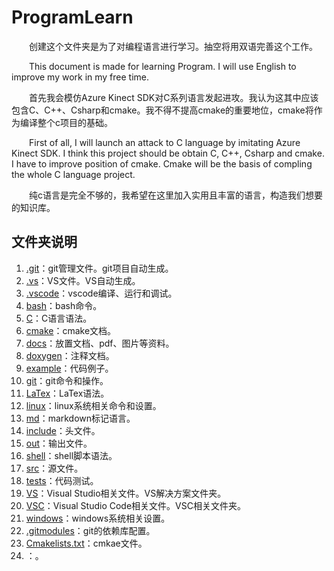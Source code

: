 # ProgramLearn

&emsp;&emsp;创建这个文件夹是为了对编程语言进行学习。抽空将用双语完善这个工作。

&emsp;&emsp;This document is made for learning Program. I will use English to improve my work in my free time.

&emsp;&emsp;首先我会模仿Azure Kinect SDK对C系列语言发起进攻。我认为这其中应该包含C、C++、Csharp和cmake。我不得不提高cmake的重要地位，cmake将作为编译整个c项目的基础。

&emsp;&emsp;First of all, I will launch an attack to C language by imitating Azure Kinect SDK. I think this project should be obtain C, C++, Csharp and cmake. I have to improve position of cmake. Cmake will be the basis of compling the whole C language project.

&emsp;&emsp;纯c语言是完全不够的，我希望在这里加入实用且丰富的语言，构造我们想要的知识库。

## 文件夹说明

1. [.git](./.git/)：git管理文件。git项目自动生成。
2. [.vs](./.vs/)：VS文件。VS自动生成。
3. [.vscode](./.vscode/)：vscode编译、运行和调试。
4. [bash](./bash/)：bash命令。
5. [C](./C/)：C语言语法。
6. [cmake](./cmake/)：cmake文档。
7. [docs](./docs/)：放置文档、pdf、图片等资料。
8. [doxygen](./doxygen/)：注释文档。
9. [example](./example/)：代码例子。
10. [git](./git/)：git命令和操作。
11. [LaTex](./LaTex/)：LaTex语法。
12. [linux](./linux/)：linux系统相关命令和设置。
13. [md](./md/)：markdown标记语言。
14. [include](./include/)：头文件。
15. [out](./out/)：输出文件。
16. [shell](./shell/)：shell脚本语法。
17. [src](./src/)：源文件。
18. [tests](./tests/)：代码测试。
19. [VS](./VS/)：Visual Studio相关文件。VS解决方案文件夹。
20. [VSC](./VSC/)：Visual Studio Code相关文件。VSC相关文件夹。
21. [windows](./windows/)：windows系统相关设置。
22. [.gitmodules](./.gitmodules)：git的依赖库配置。
23. [Cmakelists.txt](./Cmakelists.txt)：cmkae文件。
24. []()：。
